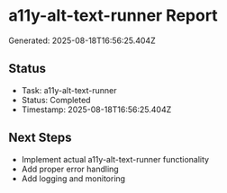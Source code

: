 # a11y-alt-text-runner Report

Generated: 2025-08-18T16:56:25.404Z

## Status
- Task: a11y-alt-text-runner
- Status: Completed
- Timestamp: 2025-08-18T16:56:25.404Z

## Next Steps
- Implement actual a11y-alt-text-runner functionality
- Add proper error handling
- Add logging and monitoring
